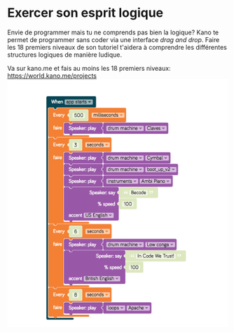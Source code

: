 # Exercer son esprit logique

Envie de programmer mais tu ne comprends pas bien la logique?
Kano te permet de programmer sans coder via une interface _drag and drop_. Faire les 18 premiers niveaux de son tutoriel t'aidera à comprendre les différentes structures logiques de manière ludique. 

Va sur kano.me et fais au moins les 18 premiers niveaux: https://world.kano.me/projects 
![Kano](./img/kano.png)
